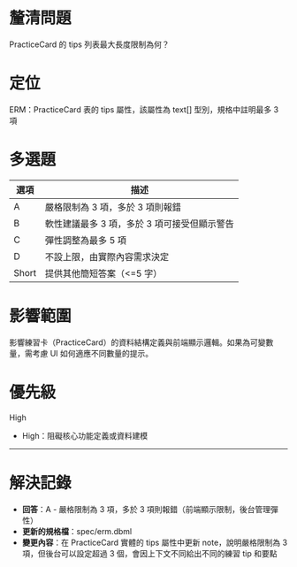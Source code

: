 # 釐清問題

PracticeCard 的 tips 列表最大長度限制為何？

# 定位

ERM：PracticeCard 表的 tips 屬性，該屬性為 text[] 型別，規格中註明最多 3 項

# 多選題

| 選項 | 描述 |
|--------|-------------|
| A | 嚴格限制為 3 項，多於 3 項則報錯 |
| B | 軟性建議最多 3 項，多於 3 項可接受但顯示警告 |
| C | 彈性調整為最多 5 項 |
| D | 不設上限，由實際內容需求決定 |
| Short | 提供其他簡短答案（<=5 字）|

# 影響範圍

影響練習卡（PracticeCard）的資料結構定義與前端顯示邏輯。如果為可變數量，需考慮 UI 如何適應不同數量的提示。

# 優先級

High
- High：阻礙核心功能定義或資料建模

---

# 解決記錄

- **回答**：A - 嚴格限制為 3 項，多於 3 項則報錯（前端顯示限制，後台管理彈性）
- **更新的規格檔**：spec/erm.dbml
- **變更內容**：在 PracticeCard 實體的 tips 屬性中更新 note，說明嚴格限制為 3 項，但後台可以設定超過 3 個，會因上下文不同給出不同的練習 tip 和要點
